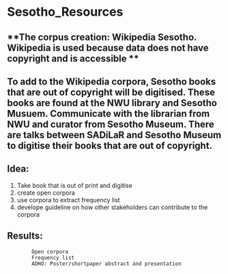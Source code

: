 # Sesotho_Resources
## **The corpus creation: Wikipedia Sesotho. Wikipedia is used because data does not have copyright and is accessible  **
## To add to the Wikipedia corpora, Sesotho books that are out of copyright will be digitised. These books are found at the NWU library and Sesotho Musuem. Communicate with the librarian from NWU and curator from Sesotho Museum. There are talks between SADiLaR and Sesotho Museum to digitise their books that are out of copyright. 
## Idea:
  1) Take book that is out of print and digitise
  2) create open corpora
  3) use corpora to extract frequency list
  4) develope guideline on how other stakeholders can contribute to the corpora
## Results: 
            Open corpora
            Frequency list
            ADHO: Poster/shortpaper abstract and presentation
            
            
